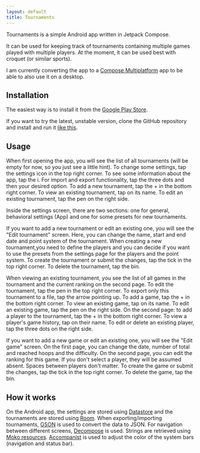 ```yaml
---
layout: default
title: Tournaments
---
```


Tournaments is a simple Android app written in Jetpack Compose.

It can be used for keeping track of tournaments containing multiple games played with multiple
players. At the moment, it can be used best with croquet (or similar sports).

I am currently converting the app to
a [Compose Multiplatform](https://www.jetbrains.com/lp/compose-multiplatform/) app to be able to
also use it on a desktop.

## Installation

The easiest way is to install it from
the [Google Play Store](https://play.google.com/store/apps/details?id=me.frauenfelderflorian.tournamentscompose).

If you want to try the latest, unstable version, clone the GitHub repository and install and run
it [like this](https://developer.android.com/studio/run).

## Usage

When first opening the app, you will see the list of all tournaments (will be empty for now, so you
just see a little hint). To change some settings, tap the settings icon in the top right corner. To
see some information about the app, tap the i. For import and export functionality, tap the three
dots and then your desired option. To add a new tournament, tap the + in the bottom right corner. To
view an existing tournament, tap on its name. To edit an existing tournament, tap the pen on the
right side.

Inside the settings screen, there are two sections: one for general, behavioral settings (App) and
one for some presets for new tournaments.

If you want to add a new tournament or edit an existing one, you will see the "Edit tournament"
screen. Here, you can change the name, start and end date and point system of the tournament. When
creating a new tournament,you need to define the players and you can decide if you want to use the
presets from the settings page for the players and the point system. To create the tournament or
submit the changes, tap the tick in the top right corner. To delete the tournament, tap the bin.

When viewing an existing tournament, you see the list of all games in the tournament and the current
ranking on the second page. To edit the tournament, tap the pen in the top right corner. To export
only this tournament to a file, tap the arrow pointing up. To add a game, tap the + in the bottom
right corner. To view an existing game, tap on its name. To edit an existing game, tap the pen on
the right side. On the second page: to add a player to the tournament, tap the + in the bottom right
corner. To view a player's game history, tap on their name. To edit or delete an existing player,
tap the three dots on the right side.

If you want to add a new game or edit an existing one, you will see the "Edit game" screen. On the
first page, you can change the date, number of total and reached hoops and the difficulty. On the
second page, you can edit the ranking for this game. If you don't select a player, they will be
assumed absent. Spaces between players don't matter. To create the game or submit the changes, tap
the tick in the top right corner. To delete the game, tap the bin.

## How it works

On the Android app, the settings are stored
using [Datastore](https://developer.android.com/topic/libraries/architecture/datastore) and the
tournaments are stored using [Room](https://developer.android.com/training/data-storage/room). When
exporting/importing tournaments, [GSON](https://github.com/google/gson) is used to convert the data
to JSON. For navigation between different
screens, [Decompose](https://github.com/arkivanov/Decompose) is used. Strings are retrieved
using [Moko resources](https://github.com/icerockdev/moko-resources).
[Accompanist](https://github.com/google/accompanist) is used to adjust the color of the system
bars (navigation and status bar).

